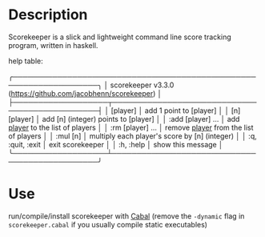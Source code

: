 # Description

Scorekeeper is a slick and lightweight command line score tracking program, written in haskell.

help table:

╭───────────────────────────────────────────────────────────────────╮
│ scorekeeper v3.3.0 (https://github.com/jacobhenn/scorekeeper)     │
├───────────────────┬───────────────────────────────────────────────┤
│ [player]          │ add 1 point to [player]                       │
│ [n] [player]      │ add [n] (integer) points to [player]          │
│ :add [player] ... │ add [player](s) to the list of players        │
│ :rm [player] ...  │ remove [player](s) from the list of players   │
│ :mul [n]          │ multiply each player's score by [n] (integer) │
│ :q, :quit, :exit  │ exit scorekeeper                              │
│ :h, :help         │ show this message                             │
╰───────────────────┴───────────────────────────────────────────────╯


# Use

run/compile/install scorekeeper with [Cabal](https://www.haskell.org/cabal) (remove the `-dynamic` flag in `scorekeeper.cabal` if you usually compile static executables)
